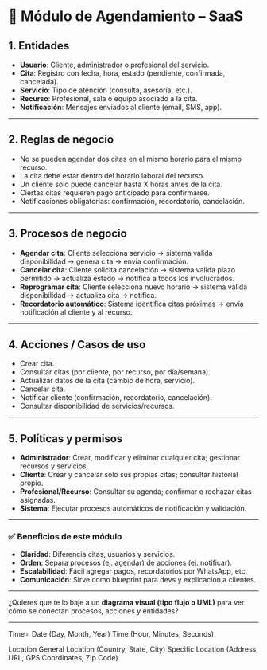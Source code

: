 # 📅 Módulo de Agendamiento – SaaS

## 1. **Entidades**

* **Usuario**: Cliente, administrador o profesional del servicio.
* **Cita**: Registro con fecha, hora, estado (pendiente, confirmada, cancelada).
* **Servicio**: Tipo de atención (consulta, asesoría, etc.).
* **Recurso**: Profesional, sala o equipo asociado a la cita.
* **Notificación**: Mensajes enviados al cliente (email, SMS, app).

---

## 2. **Reglas de negocio**

* No se pueden agendar dos citas en el mismo horario para el mismo recurso.
* La cita debe estar dentro del horario laboral del recurso.
* Un cliente solo puede cancelar hasta X horas antes de la cita.
* Ciertas citas requieren pago anticipado para confirmarse.
* Notificaciones obligatorias: confirmación, recordatorio, cancelación.

---

## 3. **Procesos de negocio**

* **Agendar cita**: Cliente selecciona servicio → sistema valida disponibilidad → genera cita → envía confirmación.
* **Cancelar cita**: Cliente solicita cancelación → sistema valida plazo permitido → actualiza estado → notifica a todos los involucrados.
* **Reprogramar cita**: Cliente selecciona nuevo horario → sistema valida disponibilidad → actualiza cita → notifica.
* **Recordatorio automático**: Sistema identifica citas próximas → envía notificación al cliente y al recurso.

---

## 4. **Acciones / Casos de uso**

* Crear cita.
* Consultar citas (por cliente, por recurso, por día/semana).
* Actualizar datos de la cita (cambio de hora, servicio).
* Cancelar cita.
* Notificar cliente (confirmación, recordatorio, cancelación).
* Consultar disponibilidad de servicios/recursos.

---

## 5. **Políticas y permisos**

* **Administrador**: Crear, modificar y eliminar cualquier cita; gestionar recursos y servicios.
* **Cliente**: Crear y cancelar solo sus propias citas; consultar historial propio.
* **Profesional/Recurso**: Consultar su agenda; confirmar o rechazar citas asignadas.
* **Sistema**: Ejecutar procesos automáticos de notificación y validación.

---

### ✅ Beneficios de este módulo

* **Claridad**: Diferencia citas, usuarios y servicios.
* **Orden**: Separa procesos (ej. agendar) de acciones (ej. notificar).
* **Escalabilidad**: Fácil agregar pagos, recordatorios por WhatsApp, etc.
* **Comunicación**: Sirve como blueprint para devs y explicación a clientes.

---

¿Quieres que te lo baje a un **diagrama visual (tipo flujo o UML)** para ver cómo se conectan procesos, acciones y entidades?
















-------------------------------------------------------------


Time♀
Date (Day, Month, Year)
Time (Hour, Minutes, Seconds)


Location
General Location (Country, State, City)
Specific Location (Address, URL, GPS Coordinates, Zip Code)
